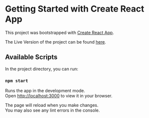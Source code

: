 # Getting Started with Create React App

This project was bootstrapped with [Create React App](https://github.com/facebook/create-react-app).

The Live Version of the project can be found [here](https://mini-tailwind-proj.netlify.app/).

## Available Scripts

In the project directory, you can run:

### `npm start`

Runs the app in the development mode.\
Open [http://localhost:3000](http://localhost:3000) to view it in your browser.

The page will reload when you make changes.\
You may also see any lint errors in the console.

